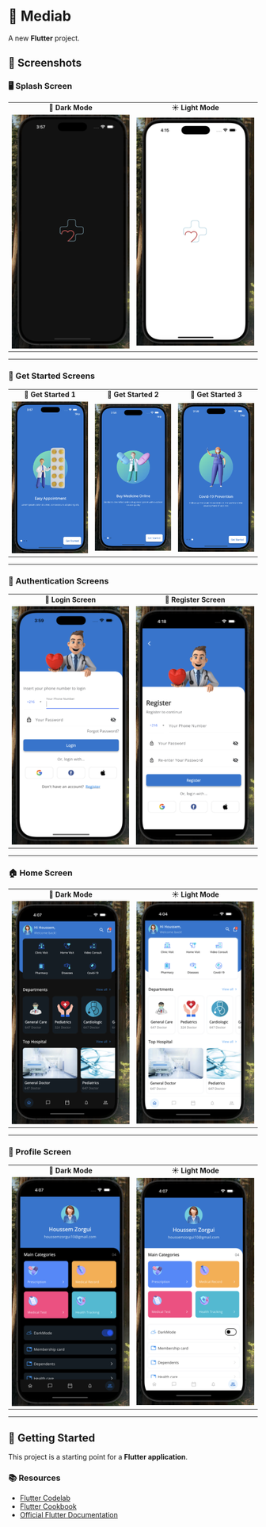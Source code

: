 # 📱 Mediab  

A new **Flutter** project.

## 📸 Screenshots  

### 🖥️ Splash Screen  
<table>
  <tr>
    <td align="center"><b>🌙 Dark Mode</b></td>
    <td align="center"><b>☀️ Light Mode</b></td>
  </tr>
  <tr>
    <td><img src="screenshots/splash_dark.png" width="300"></td>
    <td><img src="screenshots/splash_light.png" width="300"></td>
  </tr>
</table>

---

### 🚀 Get Started Screens  
<table>
  <tr>
    <td align="center"><b>📌 Get Started 1</b></td>
    <td align="center"><b>📌 Get Started 2</b></td>
    <td align="center"><b>📌 Get Started 3</b></td>
  </tr>
  <tr>
    <td><img src="screenshots/getstarted_1.png" width="300"></td>
    <td><img src="screenshots/getstarted_2.png" width="300"></td>
    <td><img src="screenshots/getstarted_3.png" width="300"></td>
  </tr>
</table>

---

### 🔐 Authentication Screens  
<table>
  <tr>
    <td align="center"><b>🔑 Login Screen</b></td>
    <td align="center"><b>📝 Register Screen</b></td>
  </tr>
  <tr>
    <td><img src="screenshots/login_light.png" width="300"></td>
    <td><img src="screenshots/register_light.png" width="300"></td>
  </tr>
</table>

---

### 🏠 Home Screen  
<table>
  <tr>
    <td align="center"><b>🌙 Dark Mode</b></td>
    <td align="center"><b>☀️ Light Mode</b></td>
  </tr>
  <tr>
    <td><img src="screenshots/home_dark.png" width="300"></td>
    <td><img src="screenshots/home_light.png" width="300"></td>
  </tr>
</table>

---

### 👤 Profile Screen  
<table>
  <tr>
    <td align="center"><b>🌙 Dark Mode</b></td>
    <td align="center"><b>☀️ Light Mode</b></td>
  </tr>
  <tr>
    <td><img src="screenshots/profile_dark.png" width="300"></td>
    <td><img src="screenshots/profile_light.png" width="300"></td>
  </tr>
</table>

---

## 🚀 Getting Started  

This project is a starting point for a **Flutter application**.

### 📚 Resources  
- [Flutter Codelab](https://docs.flutter.dev/get-started/codelab)  
- [Flutter Cookbook](https://docs.flutter.dev/cookbook)  
- [Official Flutter Documentation](https://docs.flutter.dev/)  
